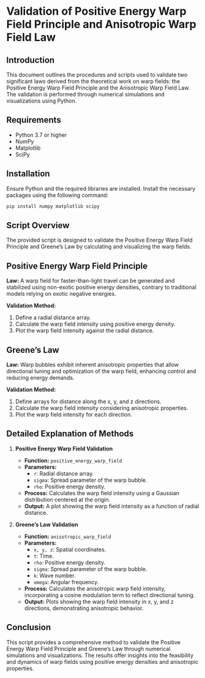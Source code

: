 # Validation of Positive Energy Warp Field Principle and Anisotropic Warp Field Law

## Introduction
This document outlines the procedures and scripts used to validate two significant laws derived from the theoretical work on warp fields: the Positive Energy Warp Field Principle and the Anisotropic Warp Field Law. The validation is performed through numerical simulations and visualizations using Python.

## Requirements
- Python 3.7 or higher
- NumPy
- Matplotlib
- SciPy

## Installation
Ensure Python and the required libraries are installed. Install the necessary packages using the following command:
```sh
pip install numpy matplotlib scipy
```
## Script Overview
The provided script is designed to validate the Positive Energy Warp Field Principle and Greene’s Law by calculating and visualizing the warp fields.

## Positive Energy Warp Field Principle
**Law:** A warp field for faster-than-light travel can be generated and stabilized using non-exotic positive energy densities, contrary to traditional models relying on exotic negative energies.

**Validation Method:**
1. Define a radial distance array.
2. Calculate the warp field intensity using positive energy density.
3. Plot the warp field intensity against the radial distance.

## Greene’s Law
**Law:** Warp bubbles exhibit inherent anisotropic properties that allow directional tuning and optimization of the warp field, enhancing control and reducing energy demands.

**Validation Method:**
1. Define arrays for distance along the x, y, and z directions.
2. Calculate the warp field intensity considering anisotropic properties.
3. Plot the warp field intensity for each direction.

## Detailed Explanation of Methods
1. **Positive Energy Warp Field Validation**
   - **Function:** `positive_energy_warp_field`
   - **Parameters:** 
     - `r`: Radial distance array.
     - `sigma`: Spread parameter of the warp bubble.
     - `rho`: Positive energy density.
   - **Process:** Calculates the warp field intensity using a Gaussian distribution centered at the origin.
   - **Output:** A plot showing the warp field intensity as a function of radial distance.

2. **Greene’s Law Validation**
   - **Function:** `anisotropic_warp_field`
   - **Parameters:** 
     - `x, y, z`: Spatial coordinates.
     - `t`: Time.
     - `rho`: Positive energy density.
     - `sigma`: Spread parameter of the warp bubble.
     - `k`: Wave number.
     - `omega`: Angular frequency.
   - **Process:** Calculates the anisotropic warp field intensity, incorporating a cosine modulation term to reflect directional tuning.
   - **Output:** Plots showing the warp field intensity in x, y, and z directions, demonstrating anisotropic behavior.

## Conclusion
This script provides a comprehensive method to validate the Positive Energy Warp Field Principle and Greene’s Law through numerical simulations and visualizations. The results offer insights into the feasibility and dynamics of warp fields using positive energy densities and anisotropic properties.
